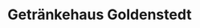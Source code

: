 ---
title: "Getränkehaus Goldenstedt"
url: /goldenstedt/getraenkehaus-goldenstedt/
shop: Getränke
---